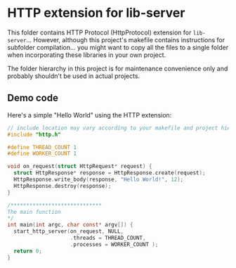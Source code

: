 # HTTP extension for lib-server

This folder contains HTTP Protocol (HttpProtocol) extension for `lib-server`... However, although this project's makefile contains instructions for subfolder compilation... you might want to copy all the files to a single folder when incorporating these libraries in your own project.

The folder hierarchy in this project is for maintenance convenience only and probably shouldn't be used in actual projects.

## Demo code

Here's a simple "Hello World" using the HTTP extension:

```c
// include location may vary according to your makefile and project hierarchy.
#include "http.h"

#define THREAD_COUNT 1
#define WORKER_COUNT 1

void on_request(struct HttpRequest* request) {
  struct HttpResponse* response = HttpResponse.create(request);
  HttpResponse.write_body(response, "Hello World!", 12);
  HttpResponse.destroy(response);
}

/*****************************
The main function
*/
int main(int argc, char const* argv[]) {
  start_http_server(on_request, NULL,
                    .threads = THREAD_COUNT,
                    .processes = WORKER_COUNT );
  return 0;
}

```
